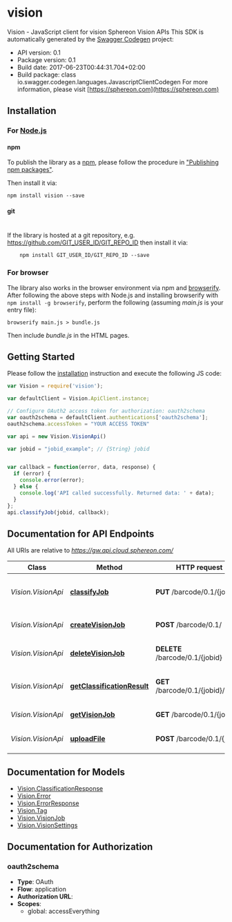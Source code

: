 # vision

Vision - JavaScript client for vision
Sphereon Vision APIs
This SDK is automatically generated by the [Swagger Codegen](https://github.com/swagger-api/swagger-codegen) project:

- API version: 0.1
- Package version: 0.1
- Build date: 2017-06-23T00:44:31.704+02:00
- Build package: class io.swagger.codegen.languages.JavascriptClientCodegen
For more information, please visit [https://sphereon.com](https://sphereon.com)

## Installation

### For [Node.js](https://nodejs.org/)

#### npm

To publish the library as a [npm](https://www.npmjs.com/),
please follow the procedure in ["Publishing npm packages"](https://docs.npmjs.com/getting-started/publishing-npm-packages).

Then install it via:

```shell
npm install vision --save
```

#### git
#
If the library is hosted at a git repository, e.g.
https://github.com/GIT_USER_ID/GIT_REPO_ID
then install it via:

```shell
    npm install GIT_USER_ID/GIT_REPO_ID --save
```

### For browser

The library also works in the browser environment via npm and [browserify](http://browserify.org/). After following
the above steps with Node.js and installing browserify with `npm install -g browserify`,
perform the following (assuming *main.js* is your entry file):

```shell
browserify main.js > bundle.js
```

Then include *bundle.js* in the HTML pages.

## Getting Started

Please follow the [installation](#installation) instruction and execute the following JS code:

```javascript
var Vision = require('vision');

var defaultClient = Vision.ApiClient.instance;

// Configure OAuth2 access token for authorization: oauth2schema
var oauth2schema = defaultClient.authentications['oauth2schema'];
oauth2schema.accessToken = "YOUR ACCESS TOKEN"

var api = new Vision.VisionApi()

var jobid = "jobid_example"; // {String} jobid


var callback = function(error, data, response) {
  if (error) {
    console.error(error);
  } else {
    console.log('API called successfully. Returned data: ' + data);
  }
};
api.classifyJob(jobid, callback);

```

## Documentation for API Endpoints

All URIs are relative to *https://gw.api.cloud.sphereon.com/*

Class | Method | HTTP request | Description
------------ | ------------- | ------------- | -------------
*Vision.VisionApi* | [**classifyJob**](docs/VisionApi.md#classifyJob) | **PUT** /barcode/0.1/{jobid} | Start classification of a vision job
*Vision.VisionApi* | [**createVisionJob**](docs/VisionApi.md#createVisionJob) | **POST** /barcode/0.1/ | Create a new vision job
*Vision.VisionApi* | [**deleteVisionJob**](docs/VisionApi.md#deleteVisionJob) | **DELETE** /barcode/0.1/{jobid} | Delete a vision job manually
*Vision.VisionApi* | [**getClassificationResult**](docs/VisionApi.md#getClassificationResult) | **GET** /barcode/0.1/{jobid}/result | Get classification response of a vision job
*Vision.VisionApi* | [**getVisionJob**](docs/VisionApi.md#getVisionJob) | **GET** /barcode/0.1/{jobid} | Get a vision job
*Vision.VisionApi* | [**uploadFile**](docs/VisionApi.md#uploadFile) | **POST** /barcode/0.1/{jobid} | Upload an image for a vision job


## Documentation for Models

 - [Vision.ClassificationResponse](docs/ClassificationResponse.md)
 - [Vision.Error](docs/Error.md)
 - [Vision.ErrorResponse](docs/ErrorResponse.md)
 - [Vision.Tag](docs/Tag.md)
 - [Vision.VisionJob](docs/VisionJob.md)
 - [Vision.VisionSettings](docs/VisionSettings.md)


## Documentation for Authorization


### oauth2schema

- **Type**: OAuth
- **Flow**: application
- **Authorization URL**: 
- **Scopes**: 
  - global: accessEverything


